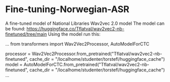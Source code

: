 # Fine-tuning-Norwegian-ASR
A fine-tuned model of National Libraries Wav2vec 2.0 model
The model can be found: https://huggingface.co/Tflatval/wav2vec2-nb-finetuned/tree/main
Using the model run this:

...
from transformers import Wav2Vec2Processor, AutoModelForCTC

processor = Wav2Vec2Processor.from_pretrained("Tflatval/wav2vec2-nb-finetuned", cache_dir = "/localhome/studenter/torstefl/huggingface_cache")
model = AutoModelForCTC.from_pretrained("Tflatval/wav2vec2-nb-finetuned", cache_dir = "/localhome/studenter/torstefl/huggingface_cache")
...
